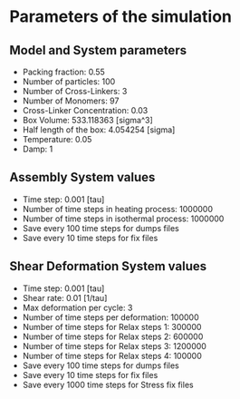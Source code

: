 # Parameters of the simulation


## Model and System parameters

- Packing fraction: 0.55
- Number of particles: 100
- Number of Cross-Linkers: 3
- Number of Monomers: 97
- Cross-Linker Concentration: 0.03
- Box Volume: 533.118363 [sigma^3]
- Half length of the box: 4.054254 [sigma]
- Temperature: 0.05
- Damp: 1

 ## Assembly System values 

- Time step: 0.001 [tau]
- Number of time steps in heating process: 1000000
- Number of time steps in isothermal process: 1000000
- Save every 100 time steps for dumps files
- Save every 10 time steps for fix files

 ## Shear Deformation System values 

- Time step: 0.001 [tau]
- Shear rate: 0.01 [1/tau]
- Max deformation per cycle: 3
- Number of time steps per deformation: 100000
- Number of time steps for Relax steps 1: 300000
- Number of time steps for Relax steps 2: 600000
- Number of time steps for Relax steps 3: 1200000
- Number of time steps for Relax steps 4: 100000
- Save every 100 time steps for dumps files
- Save every 10 time steps for fix files
- Save every 1000 time steps for Stress fix files
